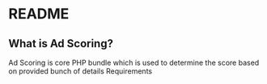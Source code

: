 README
======

What is Ad Scoring?
-----------------

Ad Scoring is core PHP bundle which is used to determine the score based on provided bunch of details
Requirements

